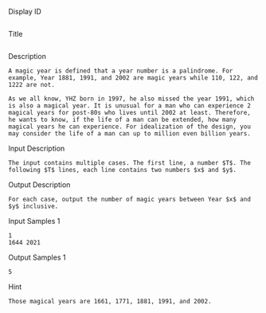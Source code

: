 Display ID

```

```

Title

```

```

Description

```
A magic year is defined that a year number is a palindrome. For example, Year 1881, 1991, and 2002 are magic years while 110, 122, and 1222 are not.

As we all know, YHZ born in 1997, he also missed the year 1991, which is also a magical year. It is unusual for a man who can experience 2 magical years for post-80s who lives until 2002 at least. Therefore, he wants to know, if the life of a man can be extended, how many magical years he can experience. For idealization of the design, you may consider the life of a man can up to million even billion years.
```

Input Description

```
The input contains multiple cases. The first line, a number $T$. The following $T$ lines, each line contains two numbers $x$ and $y$.
```

Output Description

```
For each case, output the number of magic years between Year $x$ and $y$ inclusive.
```

Input Samples 1

```
1
1644 2021
```

Output Samples 1

```
5
```

Hint

```
Those magical years are 1661, 1771, 1881, 1991, and 2002.
```

